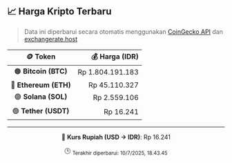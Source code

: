 

<!-- HARGA_KRIPTO -->
## 📈 Harga Kripto Terbaru

> Data ini diperbarui secara otomatis menggunakan [CoinGecko API](https://www.coingecko.com/) dan [exchangerate.host](https://exchangerate.host/)

<div align="center">

| 🪙 Token | 💰 Harga (IDR) |
|:------:|---------------:|
| 🟠 **Bitcoin (BTC)**   | Rp 1.804.191.183 |
| 🔵 **Ethereum (ETH)**  | Rp 45.110.327 |
| 🟣 **Solana (SOL)**    | Rp 2.559.106 |
| 🟢 **Tether (USDT)**   | Rp 16.241 |

---

💱 **Kurs Rupiah (USD → IDR)**: Rp 16.241

🕒 <sub>Terakhir diperbarui: 10/7/2025, 18.43.45</sub>

</div>
<!-- /HARGA_KRIPTO -->
